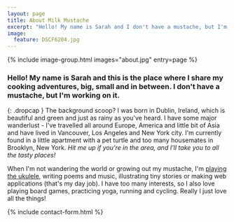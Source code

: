 ```yaml
---
layout: page
title: About Milk Mustache
excerpt: "Hello! My name is Sarah and I don't have a mustache, but I'm working on it. This is the place where I share my cooking adventures, big, small and in between."
image:
  feature: DSCF6204.jpg
---
```


{% include image-group.html images="about.jpg" entry=page %}

### Hello! My name is Sarah and this is the place where I share my cooking adventures, big, small and in between. I don't have a mustache, but I'm working on it.

{: .dropcap }
The background scoop? I was born in Dublin, Ireland, which is beautiful and green and just as rainy as you've heard. I have some major wanderlust - I've travelled all around Europe, America and little bit of Asia and have lived in Vancouver, Los Angeles and New York city. I'm currently found in a little apartment with a pet turtle and too many housemates in Brooklyn, New York. *Hit me up if you're in the area, and I'll take you to all the tasty places!*

When I'm not wandering the world or growing out my mustache, I'm [playing the ukulele](https://soundcloud.com/sarah-quigley-542895767), writing poems and music, illustrating tiny stories or making web applications (that's my day job). I have too many interests, so I also love playing board games, practicing yoga, running and cycling. Really I just love all the things!

{% include contact-form.html %}
